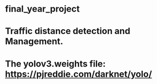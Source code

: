# final_year_project
# Traffic distance detection and Management.
# The yolov3.weights file: https://pjreddie.com/darknet/yolo/


